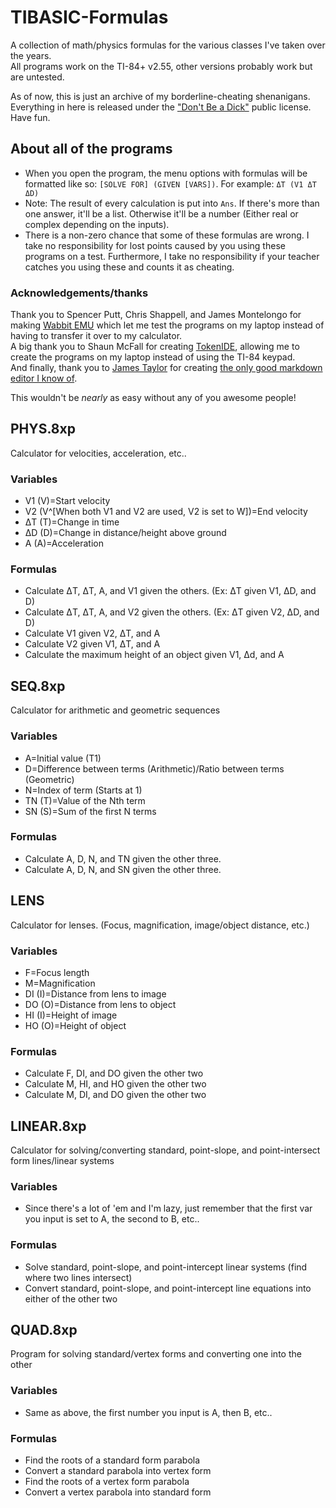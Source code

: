 # TIBASIC-Formulas

A collection of math/physics formulas for the various classes I've taken over the years.  
All programs work on the TI-84+ v2.55, other versions probably work but are untested.

As of now, this is just an archive of my borderline-cheating shenanigans.
Everything in here is released under the ["Don't Be a Dick"](https://dbad-license.org) public license. Have fun.

## About all of the programs

- When you open the program, the menu options with formulas will be formatted like so: `[SOLVE FOR] (GIVEN [VARS])`. For example: `ΔT (V1 ΔT ΔD)`
- Note: The result of every calculation is put into `Ans`. If there's more than one answer, it'll be a list. Otherwise it'll be a number (Either real or complex depending on the inputs).
- There is a non-zero chance that some of these formulas are wrong. I take no responsibility for lost points caused by you using these programs on a test. Furthermore, I take no responsibility if your teacher catches you using these and counts it as cheating.

### Acknowledgements/thanks

Thank you to Spencer Putt, Chris Shappell, and James Montelongo for making [Wabbit EMU](http://wabbitemu.org/) which let me test the programs on my laptop instead of having to transfer it over to my calculator.  
A big thank you to Shaun McFall for creating [TokenIDE](https://www.ticalc.org/archives/files/fileinfo/433/43315.html), allowing me to create the programs on my laptop instead of using the TI-84 keypad.  
And finally, thank you to [James Taylor](https://github.com/jbt) for creating  [the only good markdown editor I know of](https://jbt.github.io/markdown-editor/).

This wouldn't be *nearly* as easy without any of you awesome people!

## PHYS.8xp

Calculator for velocities, acceleration, etc..

### Variables
- V1 (V)=Start velocity
- V2 (V^[When both V1 and V2 are used, V2 is set to W])=End velocity
- &Delta;T (T)=Change in time
- &Delta;D (D)=Change in distance/height above ground
- A (A)=Acceleration

### Formulas

- Calculate &Delta;T, &Delta;T, A, and V1 given the others. (Ex: &Delta;T given V1, &Delta;D, and D)
- Calculate &Delta;T, &Delta;T, A, and V2 given the others. (Ex: &Delta;T given V2, &Delta;D, and D)
- Calculate V1 given V2, &Delta;T, and A
- Calculate V2 given V1, &Delta;T, and A
- Calculate the maximum height of an object given V1, &Delta;d, and A

## SEQ.8xp

Calculator for arithmetic and geometric sequences

### Variables
- A=Initial value (T1)
- D=Difference between terms (Arithmetic)/Ratio between terms (Geometric)
- N=Index of term (Starts at 1)
- TN (T)=Value of the Nth term
- SN (S)=Sum of the first N terms

### Formulas
- Calculate A, D, N, and TN given the other three.
- Calculate A, D, N, and SN given the other three.

## LENS

Calculator for lenses. (Focus, magnification, image/object distance, etc.)

### Variables
- F=Focus length
- M=Magnification
- DI (I)=Distance from lens to image
- DO (O)=Distance from lens to object
- HI (I)=Height of image
- HO (O)=Height of object

### Formulas

- Calculate F, DI, and DO given the other two
- Calculate M, HI, and HO given the other two
- Calculate M, DI, and DO given the other two

## LINEAR.8xp

Calculator for solving/converting standard, point-slope, and point-intersect form lines/linear systems

### Variables

- Since there's a lot of 'em and I'm lazy, just remember that the first var you input is set to A, the second to B, etc..

### Formulas

- Solve standard, point-slope, and point-intercept linear systems (find where two lines intersect)
- Convert standard, point-slope, and point-intercept line equations into either of the other two

## QUAD.8xp

Program for solving standard/vertex forms and converting one into the other

### Variables

- Same as above, the first number you input is A, then B, etc..

### Formulas

- Find the roots of a standard form parabola
- Convert a standard parabola into vertex form
- Find the roots of a vertex form parabola
- Convert a vertex parabola into standard form
